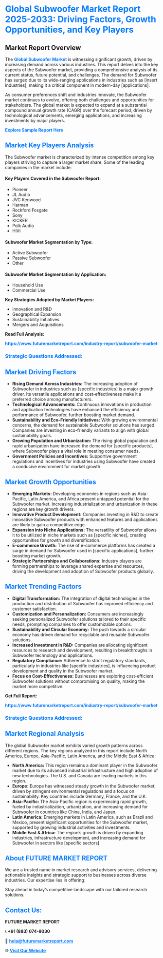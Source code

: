 <h1 style="color: #007BFF;">Global Subwoofer Market Report 2025-2033: Driving Factors, Growth Opportunities, and Key Players</h1>

<section id="overview">
<h2>Market Report Overview</h2>
<p>The <a href="https://www.futuremarketreport.com/industry-report/subwoofer-market" style="color: #007BFF; text-decoration: none;"><strong>Global Subwoofer Market</strong></a> is witnessing significant growth, driven by increasing demand across various industries. This report delves into the key aspects of the Subwoofer market, providing a comprehensive analysis of its current status, future potential, and challenges. The demand for Subwoofer has surged due to its wide-ranging applications in industries such as [insert industries], making it a critical component in modern-day [applications].</p>
<p>As consumer preferences shift and industries innovate, the Subwoofer market continues to evolve, offering both challenges and opportunities for stakeholders. The global market is expected to expand at a substantial compound annual growth rate (CAGR) over the forecast period, driven by technological advancements, emerging applications, and increasing investments by major players.</p>
</section>

<section id="overview">
<p><a href="https://www.futuremarketreport.com/request-sample/reportId=76747" style="color: #007BFF; text-decoration: none;"><strong>Explore Sample Report Here</strong></a></p>
</section>

<section id="key-players">
<h2 style="color: #007BFF;">Market Key Players Analysis</h2>
<p>The Subwoofer market is characterized by intense competition among key players striving to capture a larger market share. Some of the leading companies in the market include:</p>
<h4>Key Players Covered in the Subwoofer Report:</h4>
<ul><li>Pioneer</li><li>JL Audio</li><li>JVC Kenwood</li><li>Harman</li><li>Rockford Fosgate</li><li>Sony</li><li>KICKER</li><li>Polk Audio</li><li>HiVi</li></ul>
<h4>Subwoofer Market Segmentation by Type:</h4>
<ul><li>Active Subwoofer</li><li>Passive Subwoofer</li><li>Other</li></ul>

<h4>Subwoofer Market Segmentation by Application:</h4>
<ul><li>Household Use</li><li>Commercial Use</li></ul>
<p><strong>Key Strategies Adopted by Market Players:</strong></p>
<ul>
<li>Innovation and R&D</li>
<li>Geographical Expansion</li>
<li>Sustainability Initiatives</li>
<li>Mergers and Acquisitions</li>
</ul>
</section>

<section>
<p><strong>Read Full Analysis: </strong></p><a href="https://www.futuremarketreport.com/industry-report/subwoofer-market" style="color: #007BFF; text-decoration: none;"><strong>https://www.futuremarketreport.com/industry-report/subwoofer-market</strong></a>
<h3 style="color: #007BFF;">Strategic Questions Addressed:</h3>
</section>

<section id="driving-factors">
<h2 style="color: #007BFF;">Market Driving Factors</h2>
<ul>
<li><strong>Rising Demand Across Industries:</strong> The increasing adoption of Subwoofer in industries such as [specific industries] is a major growth driver. Its versatile applications and cost-effectiveness make it a preferred choice among manufacturers.</li>
<li><strong>Technological Advancements:</strong> Continuous innovations in production and application technologies have enhanced the efficiency and performance of Subwoofer, further boosting market demand.</li>
<li><strong>Sustainability and Eco-Friendly Initiatives:</strong> With growing environmental concerns, the demand for sustainable Subwoofer solutions has surged. Companies are investing in eco-friendly variants to align with global sustainability goals.</li>
<li><strong>Growing Population and Urbanization:</strong> The rising global population and rapid urbanization have increased the demand for [specific products], where Subwoofer plays a vital role in meeting consumer needs.</li>
<li><strong>Government Policies and Incentives:</strong> Supportive government regulations and incentives for industries using Subwoofer have created a conducive environment for market growth.</li>
</ul>
</section>

<section id="growth-opportunities">
<h2 style="color: #007BFF;">Market Growth Opportunities</h2>
<ul>
<li><strong>Emerging Markets:</strong> Developing economies in regions such as Asia-Pacific, Latin America, and Africa present untapped potential for the Subwoofer market. Increasing industrialization and urbanization in these regions are key growth drivers.</li>
<li><strong>Innovative Product Development:</strong> Companies investing in R&D to create innovative Subwoofer products with enhanced features and applications are likely to gain a competitive edge.</li>
<li><strong>Expansion into Niche Applications:</strong> The versatility of Subwoofer allows it to be utilized in niche markets such as [specific niches], creating opportunities for growth and diversification.</li>
<li><strong>E-commerce Growth:</strong> The rise of e-commerce platforms has created a surge in demand for Subwoofer used in [specific applications], further boosting market growth.</li>
<li><strong>Strategic Partnerships and Collaborations:</strong> Industry players are forming partnerships to leverage shared expertise and resources, driving the development and adoption of Subwoofer products globally.</li>
</ul>
</section>

<section id="trending-factors">
<h2 style="color: #007BFF;">Market Trending Factors</h2>
<ul>
<li><strong>Digital Transformation:</strong> The integration of digital technologies in the production and distribution of Subwoofer has improved efficiency and customer satisfaction.</li>
<li><strong>Customization and Personalization:</strong> Consumers are increasingly seeking personalized Subwoofer solutions tailored to their specific needs, prompting companies to offer customizable options.</li>
<li><strong>Sustainability and Circular Economy:</strong> The push towards a circular economy has driven demand for recyclable and reusable Subwoofer solutions.</li>
<li><strong>Increased Investment in R&D:</strong> Companies are allocating significant resources to research and development, resulting in breakthroughs in Subwoofer technology and applications.</li>
<li><strong>Regulatory Compliance:</strong> Adherence to strict regulatory standards, particularly in industries like [specific industries], is influencing product development and quality in the Subwoofer market.</li>
<li><strong>Focus on Cost-Effectiveness:</strong> Businesses are exploring cost-efficient Subwoofer solutions without compromising on quality, making the market more competitive.</li>
</ul>
</section>

<section>
<p><strong>Get Full Report: </strong></p><a href="https://www.futuremarketreport.com/industry-report/subwoofer-market" style="color: #007BFF; text-decoration: none;"><strong>https://www.futuremarketreport.com/industry-report/subwoofer-market</strong></a>
<h3 style="color: #007BFF;">Strategic Questions Addressed:</h3>
</section>


<section id="regional-analysis">
<h2 style="color: #007BFF;">Market Regional Analysis</h2>
<p>The global Subwoofer market exhibits varied growth patterns across different regions. The key regions analyzed in this report include North America, Europe, Asia-Pacific, Latin America, and the Middle East & Africa:</p>
<ul>
<li><strong>North America:</strong> This region remains a dominant player in the Subwoofer market due to its advanced industrial infrastructure and high adoption of new technologies. The U.S. and Canada are leading markets in this region.</li>
<li><strong>Europe:</strong> Europe has witnessed steady growth in the Subwoofer market, driven by stringent environmental regulations and a focus on sustainability. Key countries include Germany, France, and the U.K.</li>
<li><strong>Asia-Pacific:</strong> The Asia-Pacific region is experiencing rapid growth, fueled by industrialization, urbanization, and increasing demand for Subwoofer in countries like China, India, and Japan.</li>
<li><strong>Latin America:</strong> Emerging markets in Latin America, such as Brazil and Mexico, present significant opportunities for the Subwoofer market, supported by growing industrial activities and investments.</li>
<li><strong>Middle East & Africa:</strong> The region’s growth is driven by expanding industries, infrastructure development, and increasing demand for Subwoofer in sectors like [specific sectors].</li>
</ul>
</section>

<footer>
<h2 style="color: #007BFF;">About FUTURE MARKET REPORT</h2>
<p>We are a trusted name in market research and advisory services, delivering actionable insights and strategic support to businesses across diverse industries. Our expertise lies in offering:</p>

<p>Stay ahead in today’s competitive landscape with our tailored research solutions.</p>

<h2 style="color: #007BFF;">Contact Us:</h2>
<p><strong>FUTURE MARKET REPORT</strong></p>
<p>📞 <strong>+91 (883) 074-8030</strong></p>
<p>📧 <strong><a href="mailto:help@futuremarketreport.com" style="color: #007BFF;">help@futuremarketreport.com</a></strong></p>
<p>🌐 <strong><a href="https://www.futuremarketreport.com/" style="color: #007BFF;">Visit Our Website</a></strong></p>
</footer>